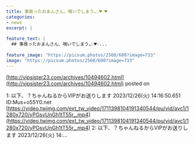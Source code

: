 ```yaml
---
title: 事故ったおまんさん、喘いでしまう…♡♥♡♥
categories:
- news
excerpt: |
  
feature_text: |
  ## 事故ったおまんさん、喘いでしまう…♡♥♡...
  
feature_image: "https://picsum.photos/2560/600?image=733"
image: "https://picsum.photos/2560/600?image=733"
---
```


[http://vipsister23.com/archives/10494602.html](http://vipsister23.com/archives/10494602.html)
posted on 

<!--more-->

1: 以下、？ちゃんねるからVIPがお送りします 2023/12/26(火) 14:16:50.651 ID:Mus+o55Y0.net [https://video.twimg.com/ext_tw_video/1711398104191340544/pu/vid/avc1/1280x720/yPGsvUnGh1tT55r_.mp4](https://video.twimg.com/ext_tw_video/1711398104191340544/pu/vid/avc1/1280x720/yPGsvUnGh1tT55r_.mp4) 2: 以下、？ちゃんねるからVIPがお送りします 2023/12/26(火) 14:...
